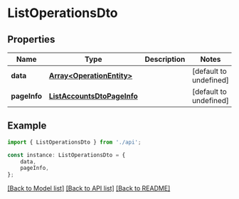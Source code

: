 # ListOperationsDto


## Properties

Name | Type | Description | Notes
------------ | ------------- | ------------- | -------------
**data** | [**Array&lt;OperationEntity&gt;**](OperationEntity.md) |  | [default to undefined]
**pageInfo** | [**ListAccountsDtoPageInfo**](ListAccountsDtoPageInfo.md) |  | [default to undefined]

## Example

```typescript
import { ListOperationsDto } from './api';

const instance: ListOperationsDto = {
    data,
    pageInfo,
};
```

[[Back to Model list]](../README.md#documentation-for-models) [[Back to API list]](../README.md#documentation-for-api-endpoints) [[Back to README]](../README.md)
